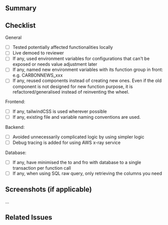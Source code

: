 ## Summary
<!-- Briefly describe the changes made in this pull request. -->

## Checklist

General
- [ ] Tested potentially affected functionalities locally
- [ ] Live demoed to reviewer
- [ ] If any, used environment variables for configurations that can't be exposed or needs value adjustment later
- [ ] If any, named new environment variables with its function group in front: e.g. CARBONNEWS_xxx
- [ ] If any, reused components instead of creating new ones. Even if the old component is not designed for new function purpose, it is refactored/generalised instead of reinventing the wheel.

Frontend:
- [ ] If any, tailwindCSS is used wherever possible
- [ ] If any, existing file and variable naming conventions are used.

Backend:
- [ ] Avoided unnecessarily complicated logic by using simpler logic
- [ ] Debug tracing is added for using AWS x-ray service

Database:
- [ ] If any, have minimised the to and fro with database to a single transaction per function call
- [ ] If any, when using SQL raw query, only retrieving the columns you need

## Screenshots (if applicable)

...

## Related Issues
<!-- Closes #123 -->
